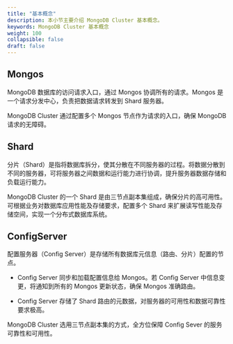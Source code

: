 ```yaml
---
title: "基本概念"
description: 本小节主要介绍 MongoDB Cluster 基本概念。 
keywords: MongoDB Cluster 基本概念 
weight: 100
collapsible: false
draft: false
---
```






## Mongos

MongoDB 数据库的访问请求入口，通过 Mongos 协调所有的请求。Mongos 是一个请求分发中心，负责把数据请求转发到 Shard 服务器。

MongoDB  Cluster 通过配置多个 Mongos 节点作为请求的入口，确保 MongoDB 请求的无障碍。

## Shard

分片（Shard）是指将数据库拆分，使其分散在不同服务器的过程。将数据分散到不同的服务器，可将服务器之间数据和运行能力进行协调，提升服务器数据存储和负载运行能力。

MongoDB  Cluster 的一个 Shard 是由三节点副本集组成，确保分片的高可用性。可根据业务对数据库应用性能及存储要求，配置多个 Shard 来扩展读写性能及存储空间，实现一个分布式数据库系统。

## ConfigServer

配置服务器（Config Server）是存储所有数据库元信息（路由、分片）配置的节点。

- Config Server 同步和加载配置信息给 Mongos。若 Config Server 中信息变更，将通知到所有的 Mongos 更新状态，确保 Mongos 准确路由。

- Config Server 存储了 Shard 路由的元数据，对服务器的可用性和数据可靠性要求极高。

MongoDB  Cluster 选用三节点副本集的方式，全方位保障 Config Sever 的服务可靠性和可用性。
